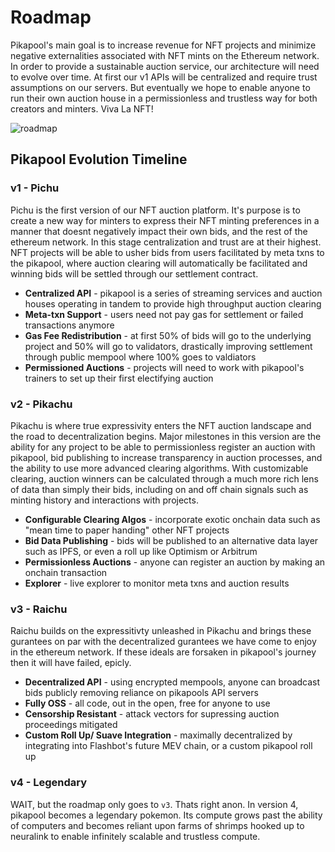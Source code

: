 # Roadmap

Pikapool's main goal is to increase revenue for NFT projects and minimize negative externalities associated with NFT mints on the Ethereum network. In order to provide a sustainable auction service, our architecture will need to evolve over time. At first our v1 APIs will be centralized and require trust assumptions on our servers. But eventually we hope to enable anyone to run their own auction house in a permissionless and trustless way for both creators and minters. Viva La NFT!


![roadmap](/img/roadmap.png)


## Pikapool Evolution Timeline

### v1 - Pichu

Pichu is the first version of our NFT auction platform. It's purpose is to create a new way for minters to express their NFT minting preferences in a manner that doesnt negatively impact their own bids, and the rest of the ethereum network. In this stage centralization and trust are at their highest. NFT projects will be able to usher bids from users facilitated by meta txns to the pikapool, where auction clearing will automatically be facilitated and winning bids will be settled through our settlement contract.

- **Centralized API** - pikapool is a series of streaming services and auction houses operating in tandem to provide high throughput auction clearing
- **Meta-txn Support** - users need not pay gas for settlement or failed transactions anymore
- **Gas Fee Redistribution** - at first 50% of bids will go to the underlying project and 50% will go to validators, drastically improving settlement through public mempool where 100% goes to valdiators
- **Permissioned Auctions** - projects will need to work with pikapool's trainers to set up their first electifying auction



### v2 - Pikachu

Pikachu is where true expressivity enters the NFT auction landscape and the road to decentralization begins. Major milestones in this version are the ability for any project to be able to permissionless register an auction with pikapool, bid publishing to increase transparency in auction processes, and the ability to use more advanced clearing algorithms. With customizable clearing, auction winners can be calculated through a much more rich lens of data than simply their bids, including on and off chain signals such as minting history and interactions with projects.

- **Configurable Clearing Algos** - incorporate exotic onchain data such as "mean time to paper handing" other NFT projects 
- **Bid Data Publishing** - bids will be published to an alternative data layer such as IPFS, or even a roll up like Optimism or Arbitrum
- **Permissionless Auctions** - anyone can register an auction by making an onchain transaction
- **Explorer** - live explorer to monitor meta txns and auction results


### v3 - Raichu

Raichu builds on the expressitivty unleashed in Pikachu and brings these gurantees on par with the decentralized gurantees we have come to enjoy in the ethereum network. If these ideals are forsaken in pikapool's journey then it will have failed, epicly.

- **Decentralized API** - using encrypted mempools, anyone can broadcast bids publicly removing reliance on pikapools API servers
- **Fully OSS** - all code, out in the open, free for anyone to use
- **Censorship Resistant** - attack vectors for supressing auction proceedings mitigated
- **Custom Roll Up/ Suave Integration** - maximally decentralized by integrating into Flashbot's future MEV chain, or a custom pikapool roll up

### v4 - Legendary

WAIT, but the roadmap only goes to `v3`. Thats right anon. In version 4, pikapool becomes a legendary pokemon. Its compute grows past the ability of computers and becomes reliant upon farms of shrimps hooked up to neuralink to enable infinitely scalable and trustless compute.